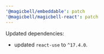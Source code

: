 ```yaml
---
'@magicbell/embeddable': patch
'@magicbell/magicbell-react': patch
---
```


Updated dependencies:

- updated `react-use` to `^17.4.0`.
